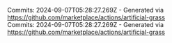 Commits: 2024-09-07T05:28:27.269Z - Generated via https://github.com/marketplace/actions/artificial-grass
<br>
Commits: 2024-09-07T05:28:27.269Z - Generated via https://github.com/marketplace/actions/artificial-grass
<br>
